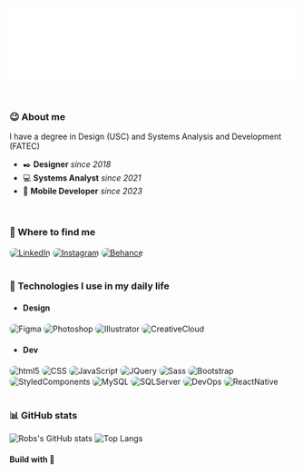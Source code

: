 <p align="center">
<img src="header.svg" />
</p>
<br/>

### 😉 About me
I have a degree in Design (USC) and Systems Analysis and Development (FATEC)
- ✒️ **Designer** *since 2018*
- 💻 **Systems Analyst** *since 2021*
- 📱 **Mobile Developer** *since 2023*

<br/>

### 📌 Where to find me
<div style="display: inline-block">
    <a href="https://www.linkedin.com/in/marquesroberta/"><img align="center" alt="LinkedIn" src="https://img.shields.io/badge/LinkedIn-17202A?style=for-the-badge&logo=linkedin&logoColor=0077B5" style="border-radius: 8px" /></a>
    <a href="https://www.instagram.com/oopsrobs"><img align="center" alt="Instagram" src="https://img.shields.io/badge/Instagram-17202A?style=for-the-badge&logo=instagram&logoColor=E4405F" style="border-radius: 8px" /></a>
    <a href="https://www.behance.net/robertamarques"><img align="center" alt="Behance" src="https://img.shields.io/badge/-Behance-17202A?style=for-the-badge&logo=behance&logoColor=blue" style="border-radius: 8px" /></a>
</div>
<br/>
<br/>

### 🚀 Technologies I use in my daily life
- #### Design
<div style="display: inline-block">
    <img align="center" alt="Figma" src="https://img.shields.io/badge/Figma-17202A?style=for-the-badge&logo=figma&logoColor=F24E1E" style="border-radius: 8px" />
    <img align="center" alt="Photoshop" src="https://img.shields.io/badge/Adobe%20Photoshop-17202A?style=for-the-badge&logo=Adobe%20Photoshop&logoColor=31A8FF" style="border-radius: 8px" />
    <img align="center" alt="Illustrator" src="https://img.shields.io/badge/Adobe%20Illustrator-17202A?style=for-the-badge&logo=adobe%20illustrator&logoColor=FF9A00" style="border-radius: 8px" />
    <img align="center" alt="CreativeCloud" src="https://img.shields.io/badge/Adobe%20Creative%20Cloud-17202A?style=for-the-badge&logo=Adobe%20Creative%20Cloud&logoColor=DA1F26" style="border-radius: 8px" />
</div>

- #### Dev
<div style="display: inline-block">
    <img align="center" alt="html5" src="https://img.shields.io/badge/HTML5-17202A?style=for-the-badge&logo=html5&logoColor=E34F26" style="border-radius: 8px" />
    <img align="center" alt="CSS" src="https://img.shields.io/badge/CSS3-17202A?style=for-the-badge&logo=css3&logoColor=1572B6" style="border-radius: 8px" />
    <img align="center" alt="JavaScript" src="https://img.shields.io/badge/JavaScript-17202A?style=for-the-badge&logo=javascript&logoColor=F7DF1E" style="border-radius: 8px" />
    <img align="center" alt="JQuery" src="https://img.shields.io/badge/jQuery-17202A?style=for-the-badge&logo=jquery&logoColor=0769AD" style="border-radius: 8px" />
    <img align="center" alt="Sass" src="https://img.shields.io/badge/Sass-17202A?style=for-the-badge&logo=sass&logoColor=CC6699" style="border-radius: 8px" />
    <img align="center" alt="Bootstrap" src="https://img.shields.io/badge/Bootstrap-17202A?style=for-the-badge&logo=bootstrap&logoColor=563D7C" style="border-radius: 8px" />
    <img align="center" alt="StyledComponents" src="https://img.shields.io/badge/styled--components-17202A?style=for-the-badge&logo=styled-components&logoColor=DB7093" style="border-radius: 8px" />
    <img align="center" alt="MySQL" src="https://img.shields.io/badge/MySQL-17202A?style=for-the-badge&logo=mysql&logoColor=005C84" style="border-radius: 8px" />
    <img align="center" alt="SQLServer" src="https://img.shields.io/badge/Microsoft%20SQL%20Server-17202A?style=for-the-badge&logo=microsoft%20sql%20server&logoColor=CC2927" style="border-radius: 8px" />
    <img align="center" alt="DevOps" src="https://img.shields.io/badge/Azure_DevOps-17202A?style=for-the-badge&logo=azure-devops&logoColor=0078D7" style="border-radius: 8px" />
    <img align="center" alt="ReactNative" src="https://img.shields.io/badge/React_Native-17202A?style=for-the-badge&logo=react&logoColor=61DAFB" style="border-radius: 8px" />
</div><br/><br/>

### 📊 GitHub stats
![Robs's GitHub stats](https://github-readme-stats.vercel.app/api?username=robertamarques&show_icons=true&rank_icon=github&hide_border=true&title_color=40E0D0&bg_color=17202A&icon_color=FFE527&text_color=C3C3C3&border_radius=15)
![Top Langs](https://github-readme-stats.vercel.app/api/top-langs/?username=robertamarques&layout=compact&hide_border=true&title_color=40E0D0&bg_color=17202A&icon_color=FFE527&text_color=C3C3C3&border_radius=15)

#### Build with 🤍
